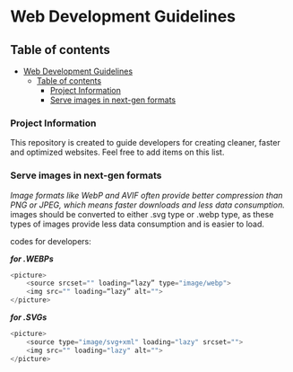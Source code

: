 # Web Development Guidelines

## Table of contents

- [Web Development Guidelines](#web-development-guidelines)
  - [Table of contents](#table-of-contents)
    - [Project Information](#project-information)
    - [Serve images in next-gen formats](#serve-images-in-next-gen-formats)




### Project Information
This repository is created to guide developers for creating cleaner, faster and optimized websites. Feel free to add items on this list.


### Serve images in next-gen formats
_Image formats like WebP and AVIF often provide better compression than PNG or JPEG, which means faster downloads and less data consumption._
images should be converted to either .svg type or .webp type, as these types of images provide less data consumption and is easier to load.


codes for developers:

___for .WEBPs___
```javascript
<picture>
    <source srcset="" loading=“lazy” type="image/webp">
    <img src="" loading=“lazy” alt="">
</picture>
```

___for .SVGs___
```javascript
<picture>
    <source type="image/svg+xml" loading="lazy" srcset="">
    <img src="" loading="lazy" alt="">
</picture>
```
